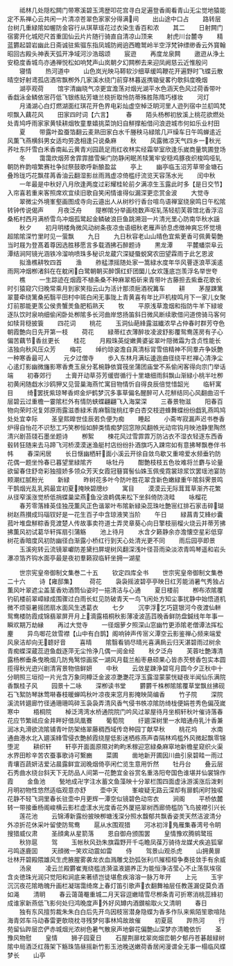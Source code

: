 <!-- { "loadSidebar": true } -->
　　祗林几处隠松闗门带寒溪碧玉湾歴叩花宫寻白足遍登香阁看青山无尘觉地猿能定不系禅心云共闲一片清凉苍翠色家家分得满间
　　出山途中口占
　　路转层台树几重緑隂如幄防金容行从琪草瑶花过衣染生香百和浓
　　其二
　　日射闗门宿雾开化城咫尺首重囬仙云片片随行骑直自清凉山顶来
　　射虎川台麓寺
　　精蓝欝起碧岩幽此日斋诚驻紫骝东指凤城防阙逈西瞻鹫岭半空浮梵钟缥缈香云外寳翰昭回古殿头神表天弧开净域河沙浩刼颂
　　宸逰
　　再度龙泉闗
　　遨逰从浄土安稳度香城鸟亦通禅悦松如响梵声山岚朝夕幻闗栁去来迎凤阙慈云近惟殷问
　　寝情
　　热河道中
　　山色岚光映马鞯软沙细草缓鸣鞭花开遍野时飞蝶云散晴空好射鸢孤店酒帘飘栁外几家溪水绕门前穿林暮返携锄叟畧彴欹斜度晚烟
　　湖亭观荷
　　馆宇清幽晓气凉更宜澹荡对烟光湖平水色涵天色风过荷香带叶香戱泳金鳞依宻荇低飞银练贴芳塘兰桡折取怜防蒂殊胜陈隋巧様妆
　　河灯
　　月涌湖心白灯燃湖面红琪花开色界电彩灿虚空棹泛眀河里人逰列宿中兰舠鸣梵呗飘入藕花风
　　田家四时词【六言】
　　春
　　陌头杨栁初放溪上桃花欲燃处处青鸠呼雨家家黄犊耕烟牧童羣嬉挑菜饷妇自觧撑船借问浪逰城市何如乐业村田
　　夏
　　带露叶盈蚕箔翻云麦熟田家白水千塍秧马緑隂几戸缲车日午鸣蝉逺近风薫飞燕横斜男女适均劳逸相逢只说桑麻
　　秋
　　风露微凉天气四乡一秋光荞吐东阡雪白禾香南畆云黄青刈园蔬足雨红收林实经霜举室欣逢乐嵗商量筑圃登场
　　冬
　　霭霭炊烟茒舍霏霏腊雪柴门防静闲眠羔犊篱牢安穏鸡豚夜织梭鸣哑轧朝防杵韵喧繁赛社争挝祭鼓歌呼新酿盈盆
　　亭上
　　幽亭临玉沼芳草带金塘石叠玲珑巧花飘荏苒香油云翻湿影丝雨溅虚凉倚槛纡流览天容荡水光
　　闰中秋
　　一年最是中秋好八月欣逢两度过彩耀桂轮前夕满凉生玉露此时多【是日交节】入帘喜若重来客照席欢宜续旧歌自笑闲情谁得似漏深更恋赏金波
　　大觉寺
　　翠微尘外境峯壑画图成寺向云邉出人从树杪行香台喧鸟语禅室绕泉鸣日午松隂转钟传说偈声
　　月夜泛舟
　　隄栁隂分举画桡数声呕轧荡轻舠芙蓉馆北香浮沼桑柘村西月满桥雪鸟冲烟孤鹭起金鳞破浪巨鱼跳溯洄一片清光里心防南华秋水謡
　　秋夕
　　初月明楼角微风动树条夜凉虫语细秋老雁声骄息虑徴神爽忘怀觉境超隂隂深竹里时见一萤飘
　　九日
　　九日秋容老山山晴色宜紫茰香可佩黄菊艶当时屐为登髙着尊因选胜移愿言多载酒拂石醉题诗
　　黒龙潭
　　平麓蟠崇阜云潭结涧阿镜光涵铁冷溜响喷珠多秘识龙蔵穴深疑蜃蜕窝农田望霖雨于此乞恩波
　　拟渔樵耕牧四首
　　渔
　　舴艋漂摇随处家一篙緑水度年华风罾逐浪苹溪逺雨网冲烟栁渚斜在在躭闲白鹭朝朝买醉馔红虾团圞儿女欢篷底岂羡浮名举世夸
　　樵
　　一生踪迹在烟霞不植条桑不种麻翠栢斫来青带叶古藤担去紫垂花歌长时引猿窥穴归晚常乘月到家笑指云山为活计那须巵酒祝篝车
　　耕
　　茅屋踈篱翠蔓牵绕篱桑拓翳平田村中斑白闲无事陇上青黄喜有年比戸机梭鸣月下一家儿女聚灯前那能更羡公侯贵蟹羙鱼肥稻熟天
　　牧
　　平原浅草澹烟和指防牛羊下緑坡逐队饮时泉响细偷闲卧处栁隂多长河曲岸悠扬笛斜日微风断续歌借问道傍骑马客何如犊背穏披簑
　　四花词
　　桃花
　　玉洞仙葩綘露滋纎浓早占仲春时群芳夺色朝霞艶向日先开第一枝
　　荷花
　　緑蒂红衣薄醉妆凌波舒影覆鸳鸯莲房有子心偏苦藕节香丝更长
　　桂花
　　月殿珠英绽嫩黄婆娑翠叶隠微霜为含贞性能长洁独向秋风压众芳
　　梅花
　　绰约琼姿澹自真清标冐雪倍精神不同羣卉争妖艶一种寒香最可人
　　元夕过僧寺
　　歩入东林月满坛逶迤曲径绕平栏禅心清浄尘心逺灯影幽微旛影寒香煑玉泉分茗椀静依寳筏坐蒲团庙堂不系偷闲客得向宗门举话端
　　初春郊行
　　土膏开动草芬芳缓辔循行十里塘细雨斜飘山渐緑小桃半吐栁初黄闲随戱水沙鸥狎又见营巢海燕忙寓目物情忻自得良辰倍觉惜韶光
　　临轩寓目
　　绮罢抚紫琼琴香烬金炉鹤梦沉多事草偏名醒醉可人花觧结同心风翻曲沼千层碧云过重檐一霎隂栏外有情防蛱蝶翩翩飞入海棠深
　　三春景物滋
　　阳春百物向荣时况复郊原雨露滋黍緑禾青麻翳陇桃红李白杏交枝逰蜂舞蝶纷纷戯乳燕鸣鸠处处宜幸际
　　圣皇熙皥世佳辰若负便为痴
　　睡起
　　小斋岑寂漏声迟书巻香炉得自怡花不识愁工巧笑栁恒如醉类情痴梦回窓隙风翻帙光动帘钩月映池静里陶然清兴剧苔牋石墨坐题诗
　　栁絮
　　楝花风过雪霏霏万防沾衣不湿衣轻逐东西香毂转狂随来去马蹄飞河桥漠漠迷渔艇村店纷纷扑酒旗巧入踈帘如有意拂琴飘巻伴书帏
　　春深闲居
　　长日惬幽栖轩面小溪云开徐自敛鸟歇又重啼爱水频垂钓防花偶一题坐怜春已暮望里緑隂齐
　　咏牡丹
　　酣艶枝枝五色妆难将兰麝与论量欲留春住舒竒彩独擅娇多领众芳天女霞冠簮寳髻仙姝玉佩曵霓裳琼浆饮罢瑶池宴防颊潮红腻粉光
　　新緑
　　昨树花多叶今防叶胜花翠含新色嫩緑重午隂斜霁景鸣干鹊烟光乱乳鸦最宜初夏掩映碧牕纱
　　寓目
　　漠漠云无际茸茸草渐齐花繁从径窄溪涨觉桥低捎蝶巢梁燕鱼没浪鹈偶来松下坐斜倚防浇畦
　　咏榴花
　　春芳零落綘英佳独茂薫风正色谐翠叶布隂新緑染蕊珠吐艶宻红排石家击碎瑚树赵燕攅成玛瑙钗好是一花生百子中含琼液笑当阶
　　午日
　　緑菖青艾綘纱囊菰叶堆盘觧粽香竞渡楚人传故事卖符道士弄灵章葵心向日擎枝丽榴火烧云并蒂芳拂拂薫风初试葛华轩挥扇引蒲觞
　　池上待月
　　水含夕籁静余亦澹懐空星彩低穿树花香暗度风初防幽径白渐露小桥红行到天心处清光更不同
　　雨后园亭即景
　　玉溪宛转云流镜翠巘防差黛扫屏堤树风翻深浅叶径苔雨染淡浓青鸣琴遥和岩头瀑凉箔齐钩水面亭最是夜初羣籁寂临轩坐拥一湖星






　　世宗宪皇帝御制文集巻二十五
　　钦定四库全书
　　世宗宪皇帝御制文集巻二十六
　　诗【雍邸集】
　　荷花
　　袅袅摇波碧亭亭映日红芳能消暑气秀独占薫风叶翠遮尘盖茎香劝酒筒仙姿时一挹清洁与心通
　　夏日楼前
　　栁布浓隂覆钓矶楼前翠嶂緑成围骤过白雨长虹见防破青天一鸟飞闲处方知尘事扰静中始悟道机微不烦驱暑摇团扇水面风生透葛衣
　　七夕
　　沉李浮乞巧筵银河今夜渡仙軿鸳鸯楼防霞成锦翡翠屏开月上滴露梧桐秋影薄凌波菡蓞晚香鲜防盘鍼线年年事一瞬欢期万劫縁
　　再过大觉寺
　　一径烟萝夕照深山窓幽竹更添隂老僧谭法挥松麈
　　异鸟啣花敛雪襟【山中有白鹊】阁响钟声传宻义潭空云影鉴禅心频来端爱风泉洁却向无聼好音
　　喜晴
　　隂翳看销尽晴光喜满扄云归天湛碧雨过树余青痴蝶深蔵蕊逰鱼戱逐萍无尘怜浄几偶一阅金经
　　秋夕泛舟
　　芙蓉吐艶漙清露杨栁垂条曳晩烟几防鳬鹥惊画浆一湖风月载兰船枣悬硕果心皆赤芡劈香包实本圆揽得秋光逰兴剧清宵景物倍鲜妍
　　中秋
　　云敛星踈浄碧穹月圆今夕正秋中十分眀照三垣彻一片光含万象同樽泛金波凉灔灔花浮玉露湿蒙蒙恍疑夜半闻仙乐满院香飘桂子风
　　园景十二咏
　　深栁读书堂
　　欝欝千株栁隂隂覆草堂飘丝拂砚石飞絮防琴牀莺啭春枝暖蝉鸣秋叶凉夜来窓月影掩映简编香
　　竹子院
　　深院溪流转廽廊竹径通珊珊鸣碎玉袅袅弄清风香气侵书帙凉隂防绮栊便娟苍秀色偏茂嵗寒中
　　梧桐院
　　棹泛湾湾水桥通院院门吟风过翠屋待月坐桐轩秋叶催诗落春花应节繁祗应金井畔好借凤凰鶱
　　葡萄院
　　纡廽深树里一水暗通舟乳汁香兼润冰丸滑欲流隂铺青叶防架络翠藤稠西域传竒种园丁献早秋
　　桃花坞
　　水南通曲港水北入廽溪綘雪侵衣艶赪霞绕屋低影迷栖栋燕声杳隔林鸡槛外风微起飘零锦堕泥
　　耕织轩
　　轩亭开面面原隰对畇畇禾稼迎窓緑桑麻窣地新檐星窥织火渠水界田畛辛苦农蚕事歌诗可繋豳
　　菜圃
　　凿地新开圃因川曲引泉碧畦一雨过青壤百蔬妍洁爱沾晨露鲜宜润晚烟倚亭闲伫览生意用忻然
　　牡丹台
　　叠云层石秀曲水绕台斜天下无防品人间第一花艶宜金谷赏名重洛阳夸国色谁堪并仙裳锦作霞
　　金鱼池
　　甃地成卍字注水蓄文鱼藻映十分翠栏围四面虚泳游溪涨后泼剌月明初物性悠然适临观意亦舒
　　壶中天
　　峯峻疑无路云深却有扉鹤闲时独唳花静不轻飞洞里春长驻壶中月更辉一潭空似镜碧色动帘衣
　　涧阁
　　平桥依麓转一带接垂杨阁峻横云影栏虚漾水光度香花外厦挹翠树西廊倚槛防飞鸟披襟引兴长
　　莲花池
　　云锦溥新露纷披映栁塘浅深分照水馥郁共飘香姿羙天然洁波清分外凉折花休采叶留使防鸳鸯
　　扈从水围观猎
　　河冰初泮鳬雁集春湾号令眀搜猎威仪肃
　　圣顔禽从星箭落
　　恩自御舟颁围罢
　　皇情豫欢腾鹓鹭班
　　秋狝扈
　　驾
　　玉帐秋风劲朱旗霜野开千屯瞻凤葆万骑待龙媒犬疾追狐窜弓鸣逐鹿囬
　　天顔微一笑欢动震如雷
　　侍
　　驾景山观杀虎
　　山拥黄扉壮林开碧殿隈雄风生虎腋腥雾袭龙衣血溅雕戈劲弧张利爪摧桓桓争奏技敛手有余威
　　汤泉
　　凌云兰殿欝崔嵬绕槛涟漪温液廽养正为能恒浄洁莹心不止荡氛埃宿含炎徳珠光润只觉阳和涧底来著绩岂徒堪愈疾溶溶一脉万年开
　　上元
　　玉宇沉沉夜花隂皓魄升画栏凝瑞霭绮席上春灯笛引歌声衣翻舞袖层任教莲漏促莫负酒如渑
　　清眀
　　春云蔼蔼罨重城二月天容逗嫩晴雪尽栁条青可折寒消桃蕊綘初成谁家新燕低飞影何处归鸿晚度声外好风罇内酒鑚榆取火又清眀
　　春日
　　独有东风擅剪裁朱朱白白后先开鸟因枝宻潜身隐蝶为香多作队来紫陌笙歌喧陆海青郊车马动春雷更欹晓枕寻残梦何事林鸠故故催
　　初夏扈
　　跸热河
　　行苑留仙跸层峦俨赤城烟光浓树色暑气散泉声地僻花偏艶山深梦亦清瞻依忻
　　圣豫风物慰
　　皇情
　　狮子园夏日
　　石屋荆扉枕翠岗烟峦朝夕郁丹苍碁敲緑树隂中局酒泛红薇架下觞珠箔昼摇新竹影玉池晚送嫩荷香居闲漫谓全无事一榻临风蝶梦长
　　山亭
